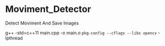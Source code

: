 # Moviment_Detector
Detect Moviment And Save Images

g++ -std=c++11 main.cpp -o main.o `pkg-config --cflags --libs opencv` -lpthread
